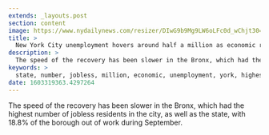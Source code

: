 ```yaml
--- 
extends: _layouts.post 
section: content 
image: https://www.nydailynews.com/resizer/DIwG9b9Mg9LW6oLFc0d_wChjt30=/1200x0/center/top/cloudfront-us-east-1.images.arcpublishing.com/tronc/RQZ7RJLYQZBFLG3FY3H4FLEPFM.jpg 
title: > 
  New York City unemployment hovers around half a million as economic recovery continues 
description: > 
  The speed of the recovery has been slower in the Bronx, which had the highest number of jobless residents in the city, as well as the state, with 18.8% of the borough out of work during September. 
keywords: > 
  state, number, jobless, million, economic, unemployment, york, highest, residents, speed, half, continues, recovery, hovers, city, slower, work 
date: 1603319363.4297264 
--- 
```

<div><p class=""> The speed of the recovery has been slower in the Bronx, which had the highest number of jobless residents in the city, as well as the state, with 18.8% of the borough out of work during September.</p> </div>